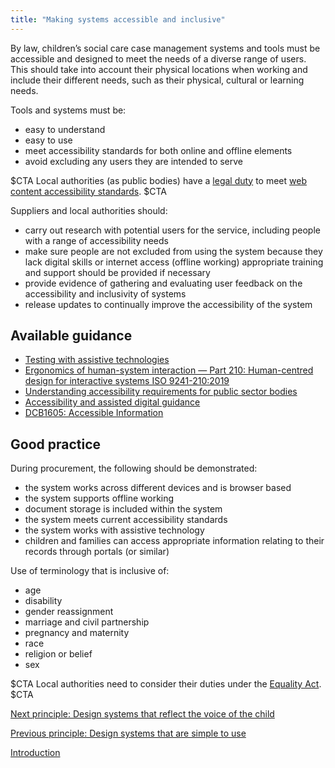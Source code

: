 ```yaml
---
title: "Making systems accessible and inclusive"
---
```


By law, children’s social care case management systems and tools must be accessible and designed to meet the needs of a diverse range of users. This should take into account their physical locations when working and include their different needs, such as their physical, cultural or learning needs. 

Tools and systems must be:

* easy to understand
* easy to use
* meet accessibility standards for both online and offline elements
* avoid excluding any users they are intended to serve

$CTA
Local authorities (as public bodies) have a [legal duty](https://www.legislation.gov.uk/uksi/2018/852/contents/made) to meet [web content accessibility standards](https://www.w3.org/WAI/WCAG2AA-Conformance). 
$CTA

Suppliers and local authorities should:

* carry out research with potential users for the service, including people with a range of accessibility needs
* make sure people are not excluded from using the system because they lack digital skills or internet access (offline working) appropriate training and support should be provided if necessary 
* provide evidence of gathering and evaluating user feedback on the accessibility and inclusivity of systems
* release updates to continually improve the accessibility of the system

## Available guidance

* [Testing with assistive technologies](https://www.gov.uk/service-manual/technology/testing-with-assistive-technologies)
* [Ergonomics of human-system interaction — Part 210: Human-centred design for interactive systems ISO 9241-210:2019](https://www.iso.org/standard/77520.html)
* [Understanding accessibility requirements for public sector bodies](https://www.gov.uk/guidance/accessibility-requirements-for-public-sector-websites-and-apps)
* [Accessibility and assisted digital guidance](https://www.gov.uk/service-manual/helping-people-to-use-your-service/making-your-service-accessible-an-introduction)
* [DCB1605: Accessible Information](https://digital.nhs.uk/data-and-information/information-standards/information-standards-and-data-collections-including-extractions/publications-and-notifications/standards-and-collections/dcb1605-accessible-information)

## Good practice

During procurement, the following should be demonstrated:

* the system works across different devices and is browser based
* the system supports offline working
* document storage is included within the system
* the system meets current accessibility standards 
* the system works with assistive technology
* children and families can access appropriate information relating to their records through portals (or similar)

Use of terminology that is inclusive of:

* age
* disability
* gender reassignment
* marriage and civil partnership
* pregnancy and maternity
* race
* religion or belief
* sex

$CTA
Local authorities need to consider their duties under the [Equality Act](https://www.legislation.gov.uk/ukpga/2010/15/contents).
$CTA

[Next principle: Design systems that reflect the voice of the child](/principle-5)

[Previous principle: Design systems that are simple to use](/principle-3)

[Introduction](/index)
